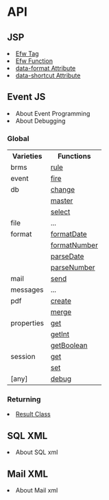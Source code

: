 <H1>API</H1>

<h2>JSP</h2>
<li><a href="api_efw_tag.md">Efw Tag</a></li>
<li><a href="api_efw_function.md">Efw Function</a></li>
<li><a href="api_data_format.md">data-format Attribute</a></li>
<li><a href="api_data_shortcut.md">data-shortcut Attribute</a></li>

<h2>Event JS</h2>
<li>About Event Programming</li>
<li>About Debugging</li>

<h3>Global</h3>
<table>
<tr><th>Varieties</th><th>Functions</th></tr>
<tr><td>brms</td><td><a href="brms.rule.md">rule</a></td></tr>
<tr><td>event</td><td><a href="event.fire.md">fire</a></td></tr>
<tr><td>db	</td><td><a href="db.change.md">change</a></td></tr>
<tr><td>	</td><td><a href="db.master.md">master</a></td></tr>
<tr><td>	</td><td><a href="db.select.md">select</a></td></tr>
<tr><td>file</td><td>...</td></tr>
<tr><td>format</td><td><a href="format.formatDate.md">formatDate</a></td></tr>
<tr><td>	</td><td><a href="format.formatNumber.md">formatNumber</a></td></tr>
<tr><td>	</td><td><a href="format.parseDate.md">parseDate</a></td></tr>
<tr><td>	</td><td><a href="format.parseNumber.md">parseNumber</a></td></tr>
<tr><td>mail</td><td><a href="mail.send.md">send</a></td></tr>
<tr><td>messages</td><td>...</td></tr>
<tr><td>pdf</td><td><a href="pdf.create.md">create</a></td></tr>
<tr><td>	</td><td><a href="pdf.merge.md">merge</a></td></tr>
<tr><td>properties</td><td><a href="properties.get.md">get</a></td></tr>
<tr><td>	</td><td><a href="properties.getInt.md">getInt</a></td></tr>
<tr><td>	</td><td><a href="properties.getBoolean.md">getBoolean</a></td></tr>
<tr><td>session</td><td><a href="session.get.md">get</a></td></tr>
<tr><td>	</td><td><a href="session.set.md">set</a></td></tr>
<tr><td>[any]</td><td><a href="any.debug.md">debug</a></td></tr>
</table>

<h3>Returning</h3>
<li><a href="api_result.md">Result Class</a></li>


<h2>SQL XML</h2>
<li>About SQL xml</li>
<h2>Mail XML</h2>
<li>About Mail xml</li>